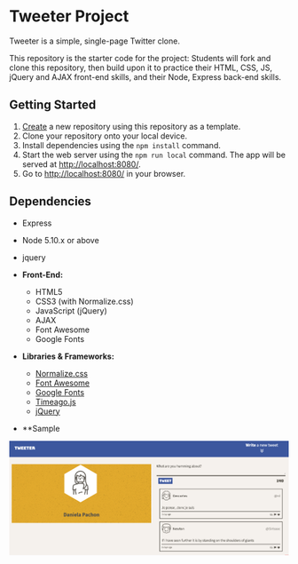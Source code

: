 # Tweeter Project 

Tweeter is a simple, single-page Twitter clone.

This repository is the starter code for the project: Students will fork and clone this repository, then build upon it to practice their HTML, CSS, JS, jQuery and AJAX front-end skills, and their Node, Express back-end skills.

## Getting Started

1. [Create](https://docs.github.com/en/repositories/creating-and-managing-repositories/creating-a-repository-from-a-template) a new repository using this repository as a template.
2. Clone your repository onto your local device.
3. Install dependencies using the `npm install` command.
3. Start the web server using the `npm run local` command. The app will be served at <http://localhost:8080/>.
4. Go to <http://localhost:8080/> in your browser.

## Dependencies

- Express
- Node 5.10.x or above
- jquery

- **Front-End:**
  - HTML5
  - CSS3 (with Normalize.css)
  - JavaScript (jQuery)
  - AJAX
  - Font Awesome
  - Google Fonts

- **Libraries & Frameworks:**
  - [Normalize.css](https://necolas.github.io/normalize.css/)
  - [Font Awesome](https://fontawesome.com/)
  - [Google Fonts](https://fonts.google.com/)
  - [Timeago.js](https://timeago.org/)
  - [jQuery](https://jquery.com/)

- **Sample 

![alt text](public/images/readmepict.png)
